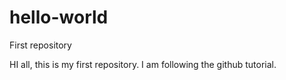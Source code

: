 # hello-world
First repository

HI all, this is my first repository. I am following the github tutorial.
